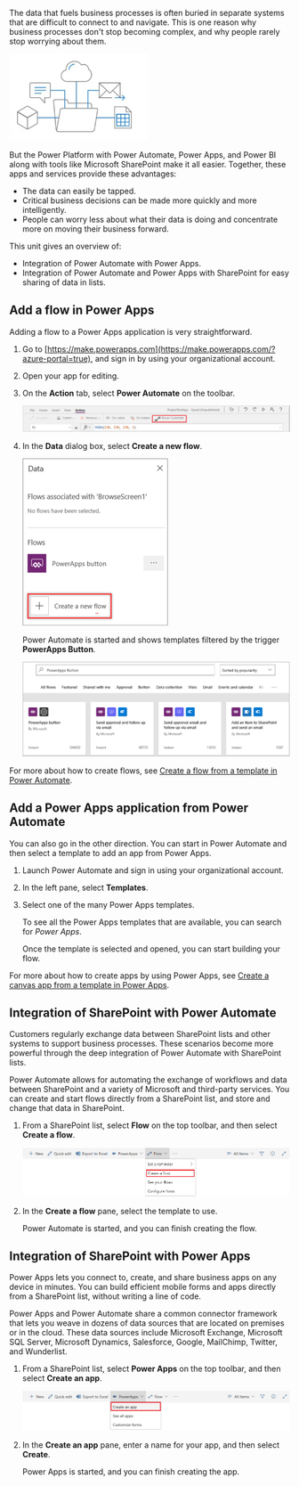 The data that fuels business processes is often buried in separate systems that are difficult to connect to and navigate. This is one reason why business processes don't stop becoming complex, and why people rarely stop worrying about them.

![Integrate flow shows a cube, comment bubble, cloud, email, and spreadsheet all coming out of a folder.](../media/FlowPlan.png)

But the Power Platform with Power Automate, Power Apps, and Power BI along with tools like Microsoft SharePoint make it all easier. Together, these apps and services provide these advantages:

- The data can easily be tapped.
- Critical business decisions can be made more quickly and more intelligently.
- People can worry less about what their data is doing and concentrate more on moving their business forward.

This unit gives an overview of:

- Integration of Power Automate with Power Apps.
- Integration of Power Automate and Power Apps with SharePoint for easy sharing of data in lists.

## Add a flow in Power Apps

Adding a flow to a Power Apps application is very straightforward.

1. Go to [https://make.powerapps.com](https://make.powerapps.com/?azure-portal=true), and sign in by using your organizational account.

1. Open your app for editing.

1. On the **Action** tab, select **Power Automate** on the toolbar.

    ![Screenshot of the Power Apps Action tab with the Power Automate button highlighted.](../media/flow-action.png)

1. In the **Data** dialog box, select **Create a new flow**.

    ![Screenshot of the Data dialog with the Create a new flow button highlighted.](../media/flow-add.png)

    Power Automate is started and shows templates filtered by the trigger **PowerApps Button**.

    ![Screenshot of search results for PowerApps button.](../media/flow-select-powerapp.png)

For more about how to create flows, see [Create a flow from a template in Power Automate](https://docs.microsoft.com/flow/get-started-logic-template/?azure-portal=true).

## Add a Power Apps application from Power Automate

You can also go in the other direction. You can start in Power Automate and then select a template to add an app from Power Apps.

1. Launch Power Automate and sign in using your organizational account.

1. In the left pane, select **Templates**.

1. Select one of the many Power Apps templates.

    To see all the Power Apps templates that are available, you can search for *Power Apps*.

    Once the template is selected and opened, you can start building your flow.

For more about how to create apps by using Power Apps, see [Create a canvas app from a template in Power Apps](https://docs.microsoft.com/powerapps/maker/canvas-apps/get-started-test-drive/?azure-portal=true).

## Integration of SharePoint with Power Automate

Customers regularly exchange data between SharePoint lists and other systems to support business processes. These scenarios become more powerful through the deep integration of Power Automate with SharePoint lists.

Power Automate allows for automating the exchange of workflows and data between SharePoint and a variety of Microsoft and third-party services. You can create and start flows directly from a SharePoint list, and store and change that data in SharePoint.

1. From a SharePoint list, select **Flow** on the top toolbar, and then select **Create a flow**.

    ![Screenshot of SharePoint toolbar with the Flow menu expanded and the Create a flow option highlighted.](../media/flow-sharepoint-flow.png)

2. In the **Create a flow** pane, select the template to use.

    Power Automate is started, and you can finish creating the flow.

## Integration of SharePoint with Power Apps

Power Apps lets you connect to, create, and share business apps on any device in minutes. You can build efficient mobile forms and apps directly from a SharePoint list, without writing a line of code.

Power Apps and Power Automate share a common connector framework that lets you weave in dozens of data sources that are located on premises or in the cloud. These data sources include Microsoft Exchange, Microsoft SQL Server, Microsoft Dynamics, Salesforce, Google, MailChimp, Twitter, and Wunderlist.

1. From a SharePoint list, select **Power Apps** on the top toolbar, and then select **Create an app**.

    ![Screenshot of SharePoint toolbar with the PowerApps menu expanded and the Create an app option highlighted.](../media/flow-sharepoint-powerapps.png)

2. In the **Create an app** pane, enter a name for your app, and then select **Create**.

    Power Apps is started, and you can finish creating the app.

